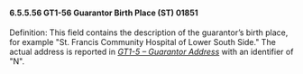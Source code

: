 #### 6.5.5.56 GT1-56 Guarantor Birth Place (ST) 01851

Definition: This field contains the description of the guarantor’s birth place, for example "St. Francis Community Hospital of Lower South Side." The actual address is reported in [_GT1-5 – Guarantor Address_](#gt1-5-guarantor-address-xad-00409) with an identifier of "N".
